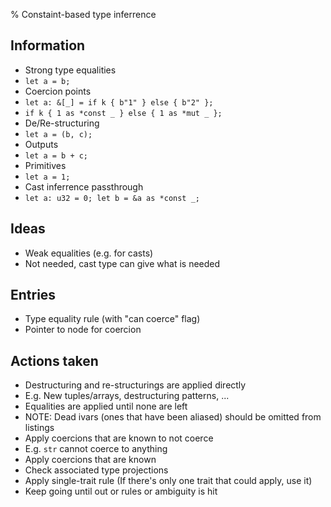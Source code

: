 % Constaint-based type inferrence

## Information
- Strong type equalities
 - `let a = b;`
- Coercion points
 - `let a: &[_] = if k { b"1" } else { b"2" };`
 - `if k { 1 as *const _ } else { 1 as *mut _ };`
- De/Re-structuring
 - `let a = (b, c);`
- Outputs
 - `let a = b + c;`
- Primitives
 - `let a = 1;`
- Cast inferrence passthrough
 - `let a: u32 = 0; let b = &a as *const _;`

## Ideas
- Weak equalities (e.g. for casts)
 - Not needed, cast type can give what is needed

## Entries
- Type equality rule (with "can coerce" flag)
 - Pointer to node for coercion

## Actions taken
- Destructuring and re-structurings are applied directly
 - E.g. New tuples/arrays, destructuring patterns, ...
- Equalities are applied until none are left
 - NOTE: Dead ivars (ones that have been aliased) should be omitted from listings
- Apply coercions that are known to not coerce
 - E.g. `str` cannot coerce to anything
- Apply coercions that are known
- Check associated type projections
 - Apply single-trait rule (If there's only one trait that could apply, use it)
- Keep going until out or rules or ambiguity is hit


<!-- vim: ft=markdown
-->
